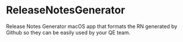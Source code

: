 # ReleaseNotesGenerator
Release Notes Generator macOS app that formats the RN generated by Github so they can be easily used by your QE team.
